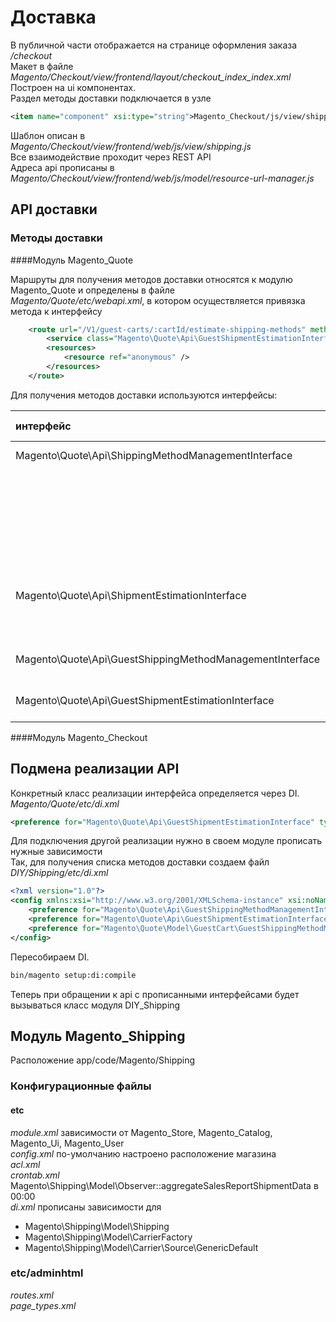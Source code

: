 # Доставка

В публичной части отображается на странице оформления заказа _/checkout_  
Макет в файле _Magento/Checkout/view/frontend/layout/checkout\_index\_index.xml_  
Построен на ui компонентах.  
Раздел методы доставки подключается в узле

```xml
<item name="component" xsi:type="string">Magento_Checkout/js/view/shipping</item>
```

Шаблон описан в _Magento/Checkout/view/frontend/web/js/view/shipping.js_  
Все взаимодействие проходит через REST API  
Адреса api прописаны в _Magento/Checkout/view/frontend/web/js/model/resource-url-manager.js_

## API доставки

### Методы доставки

####Модуль Magento\_Quote

Маршруты для получения методов доставки относятся к модулю Magento\_Quote и определены в файле  
_Magento/Quote/etc/webapi.xml_, в котором осуществляется привязка метода к интерфейсу

```xml
    <route url="/V1/guest-carts/:cartId/estimate-shipping-methods" method="POST">
        <service class="Magento\Quote\Api\GuestShipmentEstimationInterface" method="estimateByExtendedAddress"/>
        <resources>
            <resource ref="anonymous" />
        </resources>
    </route>
```

Для получения методов доставки используются интерфейсы:

| интерфейс | реализация | url запроса | метод | тип запроса |
| :--- | :--- | :--- | :--- | :--- |
| Magento\Quote\Api\ShippingMethodManagementInterface | Magento\Quote\Model\ShippingMethodManagement | /V1/carts/:cartId/shipping-methods | getList | GET |
|  |  | /V1/carts/mine/shipping-methods | getList | GET |
|  |  | /V1/carts/:cartId/estimate-shipping-methods-by-address-id | estimateByAddressId | POST |
|  |  | /V1/carts/mine/estimate-shipping-methods-by-address-id | estimateByAddressId | POST |
| Magento\Quote\Api\ShipmentEstimationInterface | Magento\Quote\Model\ShippingMethodManagement | /V1/carts/:cartId/estimate-shipping-methods | estimateByExtendedAddress | POST |
|  |  | /V1/carts/mine/estimate-shipping-methods | estimateByExtendedAddress | POST |
| Magento\Quote\Api\GuestShippingMethodManagementInterface | Magento\Quote\Model\GuestCart\GuestShippingMethodManagement | /V1/guest-carts/:cartId/shipping-methods | getList | GET |
| Magento\Quote\Api\GuestShipmentEstimationInterface | Magento\Quote\Model\GuestCart\GuestShippingMethodManagement | /V1/guest-carts/:cartId/estimate-shipping-methods | estimateByExtendedAddress | POST |


####Модуль Magento\_Checkout


## Подмена реализации API

Конкретный класс реализации интерфейса определяется через DI.  
_Magento/Quote/etc/di.xml_

```xml
<preference for="Magento\Quote\Api\GuestShipmentEstimationInterface" type="Magento\Quote\Model\GuestCart\GuestShippingMethodManagement" />
```

Для подключения другой реализации нужно в своем модуле прописать нужные зависимости  
Так, для получения списка методов доставки создаем файл _DIY/Shipping/etc/di.xml_

```xml
<?xml version="1.0"?>
<config xmlns:xsi="http://www.w3.org/2001/XMLSchema-instance" xsi:noNamespaceSchemaLocation="urn:magento:framework:ObjectManager/etc/config.xsd">
    <preference for="Magento\Quote\Api\GuestShippingMethodManagementInterface" type="DIY\Shipping\Model\GuestCart\GuestShippingMethodManagement" />
    <preference for="Magento\Quote\Api\GuestShipmentEstimationInterface" type="DIY\Shipping\Model\GuestCart\GuestShippingMethodManagement" />
    <preference for="Magento\Quote\Model\GuestCart\GuestShippingMethodManagementInterface" type="DIY\Shipping\Model\GuestCart\GuestShippingMethodManagement" />
</config>
```

Пересобираем DI.

```bash
bin/magento setup:di:compile
```

Теперь при обращении к api с прописанными интерфейсами будет вызываться класс модуля DIY\_Shipping

## Модуль Magento\_Shipping

Расположение app/code/Magento/Shipping

### Конфигурационные файлы

#### etc

_module.xml_ зависимости от Magento\_Store, Magento\_Catalog, Magento\_Ui, Magento\_User  
_config.xml_ по-умолчанию настроено расположение магазина  
_acl.xml_   
_crontab.xml_ Magento\Shipping\Model\Observer::aggregateSalesReportShipmentData в 00:00  
_di.xml_ прописаны зависимости для

* Magento\Shipping\Model\Shipping
* Magento\Shipping\Model\CarrierFactory
* Magento\Shipping\Model\Carrier\Source\GenericDefault

### etc/adminhtml

_routes.xml_   
_page\_types.xml_

